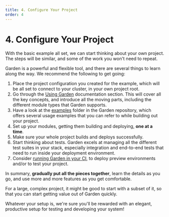 ```yaml
---
title: 4. Configure Your Project
order: 4
---
```


# 4. Configure Your Project

With the basic example all set, we can start thinking about your own project. The steps will be similar, and some of the
work you won't need to repeat.

Garden is a powerful and flexible tool, and there are several things to learn along the way. We recommend the following
to get going:

1. Place the project configuration you created for the example, which will be all set to connect to your cluster, in
   your own project root.
2. Go through the [Using Garden](../../using-garden/README.md) documentation section. This will cover all the key
   concepts, and introduce all the moving parts, including the different module types that Garden supports.
3. Have a look at the [examples](https://github.com/garden-io/garden/tree/0.12.51/examples) folder in the Garden
   repository, which offers several usage examples that you can refer to while building out your project.
4. Set up your modules, getting them building and deploying, **one at a time**.
5. Make sure your whole project builds and deploys successfully.
6. Start thinking about tests. Garden excels at managing all the different test suites in your stack, especially
   integration and end-to-end tests that need to run inside your deployment environment.
7. Consider [running Garden in your CI](../../guides/using-garden-in-ci.md), to deploy preview environments and/or to
   test your project.

In summary, **gradually put all the pieces together**, learn the details as you go, and use more and more features as
you get comfortable.

For a large, complex project, it might be good to start with a subset of it, so that you can start getting value out of
Garden quickly.

Whatever your setup is, we're sure you'll be rewarded with an elegant, productive setup for testing and developing your
system!

